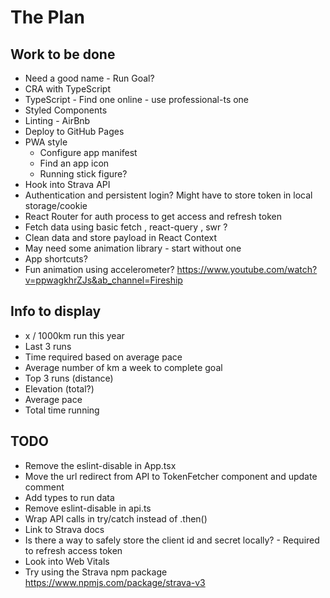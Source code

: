 # The Plan

## Work to be done

- Need a good name - Run Goal?
- CRA with TypeScript
- TypeScript - Find one online - use professional-ts one
- Styled Components
- Linting - AirBnb
- Deploy to GitHub Pages
- PWA style
  - Configure app manifest
  - Find an app icon
  - Running stick figure?
- Hook into Strava API
- Authentication and persistent login? Might have to store token in local storage/cookie
- React Router for auth process to get access and refresh token
- Fetch data using basic fetch , react-query , swr ?
- Clean data and store payload in React Context
- May need some animation library - start without one
- App shortcuts?
- Fun animation using accelerometer? https://www.youtube.com/watch?v=ppwagkhrZJs&ab_channel=Fireship

## Info to display

- x / 1000km run this year
- Last 3 runs
- Time required based on average pace
- Average number of km a week to complete goal
- Top 3 runs (distance)
- Elevation (total?)
- Average pace
- Total time running

## TODO

- Remove the eslint-disable in App.tsx
- Move the url redirect from API to TokenFetcher component and update comment
- Add types to run data
- Remove eslint-disable in api.ts
- Wrap API calls in try/catch instead of .then()
- Link to Strava docs
- Is there a way to safely store the client id and secret locally? - Required to refresh access token
- Look into Web Vitals
- Try using the Strava npm package https://www.npmjs.com/package/strava-v3
